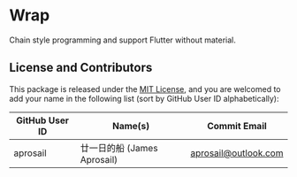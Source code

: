# Wrap

Chain style programming and support Flutter without material.

## License and Contributors

This package is released under the [MIT License](LICENSE.txt),
and you are welcomed to add your name in the following list
(sort by GitHub User ID alphabetically):

| GitHub User ID | Name(s)                     | Commit Email         |
| -------------- | --------------------------- | -------------------- |
| aprosail       | 廿一日的船 (James Aprosail) | aprosail@outlook.com |
